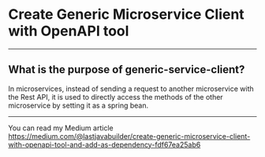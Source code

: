 # Create Generic Microservice Client with OpenAPI tool

---
What is the purpose of generic-service-client?
---

In microservices, instead of sending a request to another microservice with the Rest API, it is used to directly access the methods of the other microservice by setting it as a spring bean.

--- 
You can read my Medium article
https://medium.com/@lastjavabuilder/create-generic-microservice-client-with-openapi-tool-and-add-as-dependency-fdf67ea25ab6